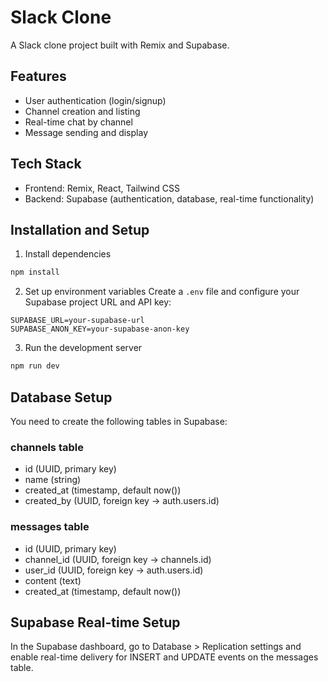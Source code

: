 # Slack Clone

A Slack clone project built with Remix and Supabase.

## Features

- User authentication (login/signup)
- Channel creation and listing
- Real-time chat by channel
- Message sending and display

## Tech Stack

- Frontend: Remix, React, Tailwind CSS
- Backend: Supabase (authentication, database, real-time functionality)

## Installation and Setup

1. Install dependencies
```bash
npm install
```

2. Set up environment variables
Create a `.env` file and configure your Supabase project URL and API key:
```
SUPABASE_URL=your-supabase-url
SUPABASE_ANON_KEY=your-supabase-anon-key
```

3. Run the development server
```bash
npm run dev
```

## Database Setup

You need to create the following tables in Supabase:

### channels table
- id (UUID, primary key)
- name (string)
- created_at (timestamp, default now())
- created_by (UUID, foreign key -> auth.users.id)

### messages table
- id (UUID, primary key)
- channel_id (UUID, foreign key -> channels.id)
- user_id (UUID, foreign key -> auth.users.id)
- content (text)
- created_at (timestamp, default now())

## Supabase Real-time Setup

In the Supabase dashboard, go to Database > Replication settings and enable real-time delivery for INSERT and UPDATE events on the messages table. 